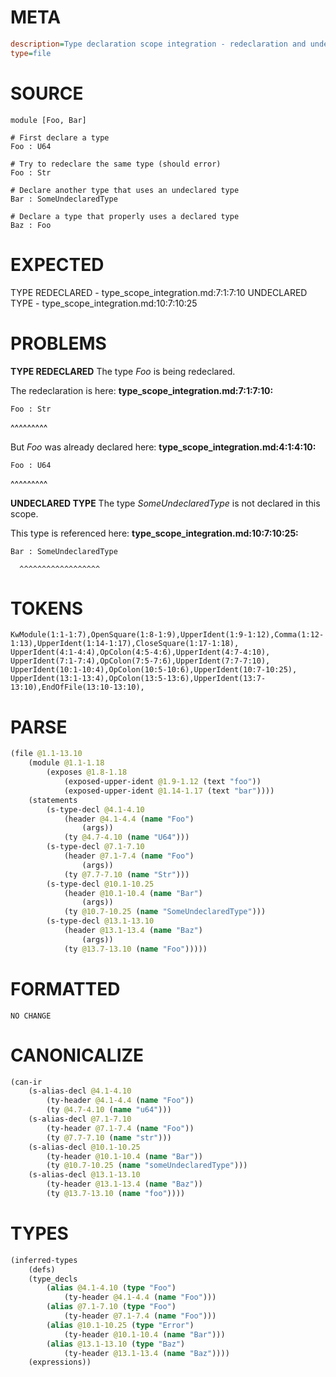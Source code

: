 # META
~~~ini
description=Type declaration scope integration - redeclaration and undeclared type errors
type=file
~~~
# SOURCE
~~~roc
module [Foo, Bar]

# First declare a type
Foo : U64

# Try to redeclare the same type (should error)
Foo : Str

# Declare another type that uses an undeclared type
Bar : SomeUndeclaredType

# Declare a type that properly uses a declared type
Baz : Foo
~~~
# EXPECTED
TYPE REDECLARED - type_scope_integration.md:7:1:7:10
UNDECLARED TYPE - type_scope_integration.md:10:7:10:25
# PROBLEMS
**TYPE REDECLARED**
The type _Foo_ is being redeclared.

The redeclaration is here:
**type_scope_integration.md:7:1:7:10:**
```roc
Foo : Str
```
^^^^^^^^^

But _Foo_ was already declared here:
**type_scope_integration.md:4:1:4:10:**
```roc
Foo : U64
```
^^^^^^^^^


**UNDECLARED TYPE**
The type _SomeUndeclaredType_ is not declared in this scope.

This type is referenced here:
**type_scope_integration.md:10:7:10:25:**
```roc
Bar : SomeUndeclaredType
```
      ^^^^^^^^^^^^^^^^^^


# TOKENS
~~~zig
KwModule(1:1-1:7),OpenSquare(1:8-1:9),UpperIdent(1:9-1:12),Comma(1:12-1:13),UpperIdent(1:14-1:17),CloseSquare(1:17-1:18),
UpperIdent(4:1-4:4),OpColon(4:5-4:6),UpperIdent(4:7-4:10),
UpperIdent(7:1-7:4),OpColon(7:5-7:6),UpperIdent(7:7-7:10),
UpperIdent(10:1-10:4),OpColon(10:5-10:6),UpperIdent(10:7-10:25),
UpperIdent(13:1-13:4),OpColon(13:5-13:6),UpperIdent(13:7-13:10),EndOfFile(13:10-13:10),
~~~
# PARSE
~~~clojure
(file @1.1-13.10
	(module @1.1-1.18
		(exposes @1.8-1.18
			(exposed-upper-ident @1.9-1.12 (text "foo"))
			(exposed-upper-ident @1.14-1.17 (text "bar"))))
	(statements
		(s-type-decl @4.1-4.10
			(header @4.1-4.4 (name "Foo")
				(args))
			(ty @4.7-4.10 (name "U64")))
		(s-type-decl @7.1-7.10
			(header @7.1-7.4 (name "Foo")
				(args))
			(ty @7.7-7.10 (name "Str")))
		(s-type-decl @10.1-10.25
			(header @10.1-10.4 (name "Bar")
				(args))
			(ty @10.7-10.25 (name "SomeUndeclaredType")))
		(s-type-decl @13.1-13.10
			(header @13.1-13.4 (name "Baz")
				(args))
			(ty @13.7-13.10 (name "Foo")))))
~~~
# FORMATTED
~~~roc
NO CHANGE
~~~
# CANONICALIZE
~~~clojure
(can-ir
	(s-alias-decl @4.1-4.10
		(ty-header @4.1-4.4 (name "Foo"))
		(ty @4.7-4.10 (name "u64")))
	(s-alias-decl @7.1-7.10
		(ty-header @7.1-7.4 (name "Foo"))
		(ty @7.7-7.10 (name "str")))
	(s-alias-decl @10.1-10.25
		(ty-header @10.1-10.4 (name "Bar"))
		(ty @10.7-10.25 (name "someUndeclaredType")))
	(s-alias-decl @13.1-13.10
		(ty-header @13.1-13.4 (name "Baz"))
		(ty @13.7-13.10 (name "foo"))))
~~~
# TYPES
~~~clojure
(inferred-types
	(defs)
	(type_decls
		(alias @4.1-4.10 (type "Foo")
			(ty-header @4.1-4.4 (name "Foo")))
		(alias @7.1-7.10 (type "Foo")
			(ty-header @7.1-7.4 (name "Foo")))
		(alias @10.1-10.25 (type "Error")
			(ty-header @10.1-10.4 (name "Bar")))
		(alias @13.1-13.10 (type "Baz")
			(ty-header @13.1-13.4 (name "Baz"))))
	(expressions))
~~~
